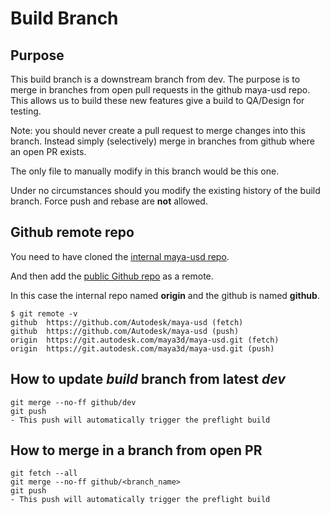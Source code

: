 # Build Branch

## Purpose

This build branch is a downstream branch from dev. The purpose is to merge in branches from open pull requests in the github maya-usd repo. This allows us to build these new features give a build to QA/Design for testing.

Note: you should never create a pull request to merge changes into this branch. Instead simply (selectively) merge in branches from github where an open PR exists.

The only file to manually modify in this branch would be this one.

Under no circumstances should you modify the existing history of the build branch. Force push and rebase are **not** allowed.

## Github remote repo

You need to have cloned the [internal maya-usd repo](https://git.autodesk.com/maya3d/maya-usd).

And then add the [public Github repo](https://github.com/Autodesk/maya-usd) as a remote.

In this case the internal repo named **origin** and the github is named **github**.

```
$ git remote -v
github  https://github.com/Autodesk/maya-usd (fetch)
github  https://github.com/Autodesk/maya-usd (push)
origin  https://git.autodesk.com/maya3d/maya-usd.git (fetch)
origin  https://git.autodesk.com/maya3d/maya-usd.git (push)
```

## How to update *build* branch from latest *dev*
```
git merge --no-ff github/dev
git push
- This push will automatically trigger the preflight build
```

## How to merge in a branch from open PR
```
git fetch --all
git merge --no-ff github/<branch_name>
git push
- This push will automatically trigger the preflight build
```
